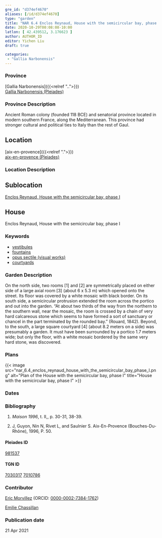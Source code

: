 ```yaml
---
gre_id: "d374ef4670"
aliases: [/id/d374ef4670]
type: "garden"
title: "NAR 6.4 Enclos Reynaud, House with the semicircular bay, phase I"
date: 2020-10-29T00:08:08-10:00
latlon: [ 42.439512, 3.176623 ]
author: AUTHOR_ID
editor: Yichen Liu
draft: true

categories:
 - "Gallia Narbonensis"
---
```


### Province

[Gallia Narbonensis]({{<relref "..">}}) \
[Gallia Narbonensis (Pleiades)](https://pleiades.stoa.org/places/981537)

### Province Description

Ancient Roman colony (founded 118 BCE) and senatorial province located in modern southern France, along the Mediterranean. This province had stronger cultural and political ties to Italy than the rest of Gaul.

## Location

[aix-en-provence]({{<relref ".">}}) \
[aix-en-provence (Pleiades)]()

### Location Description

<!--### Location Description-->

<!-- LEAVE THIS BLANK FOR NOW -->

## Sublocation

[Enclos Reynaud, House with the semicircular bay, phase I](#)

<!--### Sublocation Description-->

<!-- DESCRIPTION -->

## House

Enclos Reynaud, House with the semicircular bay, phase I



### Keywords

- [vestibules](http://vocab.getty.edu/page/aat/300083076)
- [fountains](http://vocab.getty.edu/page/aat/300006179)
- [opus sectile (visual works)](http://vocab.getty.edu/page/aat/300254462)
- [courtyards](http://vocab.getty.edu/page/aat/300004095)






### Garden Description

On the north side, two rooms [1] and [2] are symmetrically placed on either side of a large axial room [3] (about 6 x 5.3 m) which opened onto the street. Its floor was covered by a white mosaic with black border. On its south side, a semicircular protrusion extended the room across the portico and out into the garden. “At about two thirds of the way from the northern to the southern wall, near the mosaic, the room is crossed by a chain of very hard calcareous stone which seems to have formed a sort of sanctuary or chancel in the part terminated by the rounded bay.” (Rouard, 1842).  Beyond, to the south, a large square courtyard [4] (about 8.2 meters on a side) was presumably a garden. It must have been surrounded by a portico 1.7 meters wide; but  only the floor, with a white mosaic bordered by the same very hard stone, was discovered.

<!--### Maps-->

<!--
OLD WAY (DO NOT USE)
![alt_text](../../images/image_name.ext)
*CAPTION*

NEW WAY ↓↓↓↓
{{< image src="image_name.ext" alt="ALT_TEXT" title="CAPTION" >}}
-->

### Plans


{{< image src="nar_6.4_enclos_reynaud_house_with_the_semicircular_bay_phase_I.png" alt="Plan of the House with the semicircular bay, phase I" title="House with the semicircular bay, phase I" >}}


<!--### Images-->
<!--
OLD WAY (DO NOT USE)
![alt_text](../../images/image_name.ext)
*CAPTION*

NEW WAY ↓↓↓↓
{{< image src="image_name.ext" alt="ALT_TEXT" title="CAPTION" >}}
-->

### Dates



### Bibliography

1. *Maison 1996*, t. II,, p. 30-31, 38-39.


2. J, Guyon, Nin N, Rivet L, and Saulnier S. Aix-En-Provence (Bouches-Du-Rhône), 1996, P. 50.


#### Pleiades ID

[981537](https://pleiades.stoa.org/places/981537)

#### TGN ID

[7030317](http://vocab.getty.edu/page/tgn/7030317)
[7010786](http://vocab.getty.edu/page/tgn/7010786)

### Contributor

[Eric Morvillez](link) (ORCID: [0000-0002-7384-1762](https://orcid.org/0000-0002-7384-1762))

[Emilie Chassillan](link)
### Publication date


21 Apr 2021

<!--### Related articles-->

<!-- Links to other related articles. Leave blank for now -->